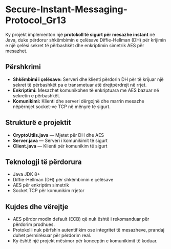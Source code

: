 # Secure-Instant-Messaging-Protocol_Gr13

Ky projekt implementon një **protokoll të sigurt për mesazhe instant** në Java, duke përdorur shkëmbimin e çelësave Diffie-Hellman (DH) për krijimin e një çelësi sekret të përbashkët dhe enkriptimin simetrik AES për mesazhet.

## Përshkrimi

* **Shkëmbimi i çelësave:** Serveri dhe klienti përdorin DH për të krijuar një sekret të përbashkët pa e transmetuar atë drejtpërdrejt në rrjet.  
* **Enkriptimi:** Mesazhet komunikohen të enkriptuara me AES bazuar në sekretin e përbashkët.  
* **Komunikimi:** Klienti dhe serveri dërgojnë dhe marrin mesazhe nëpërmjet socket-ve TCP në mënyrë të sigurt.

## Strukturë e projektit

* **CryptoUtils.java** — Mjetet për DH dhe AES  
* **Server.java** — Serveri i komunikimit të sigurt  
* **Client.java** — Klienti për komunikim të sigurt  

## Teknologji të përdorura

* Java JDK 8+  
* Diffie-Hellman (DH) për shkëmbimin e çelësave  
* AES për enkriptim simetrik  
* Socket TCP për komunikim rrjetor  

## Kujdes dhe vërejtje

* AES përdor modin default (ECB) që nuk është i rekomanduar për përdorim prodhues.  
* Protokolli nuk përfshin autentifikim ose integritet të mesazheve, prandaj duhet përmirësuar për përdorim real.  
* Ky është një projekt mësimor për konceptin e komunikimit të koduar.
